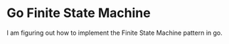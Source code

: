 # Go Finite State Machine

I am figuring out how to implement the Finite State Machine pattern in go.
